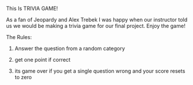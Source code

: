 This Is TRIVIA GAME!

As a fan of Jeopardy and Alex Trebek I was happy when our instructor told us we would be making a trivia game for our final project. Enjoy the game!

The Rules:

1. Answer the question from a random category

2. get one point if correct

3. its game over if you get a single question wrong and your score resets to zero
